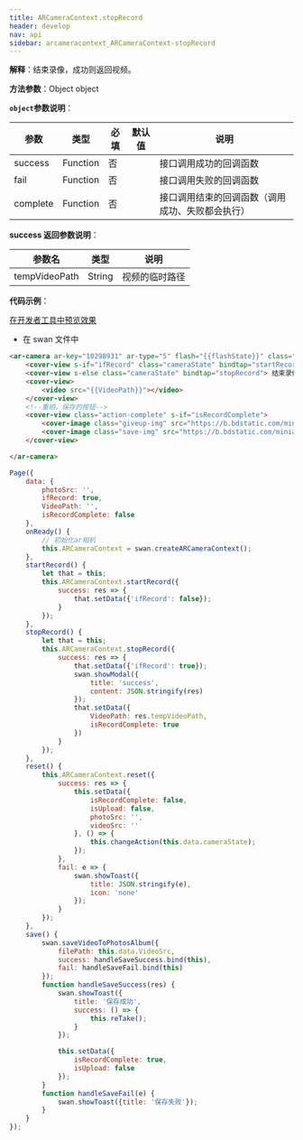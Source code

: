 ```yaml
---
title: ARCameraContext.stopRecord
header: develop
nav: api
sidebar: arcameracontext_ARCameraContext-stopRecord
---
```



 

**解释**：结束录像，成功则返回视频。

**方法参数**：Object object

**`object`参数说明**：

|参数 | 类型  |必填  |默认值|说明|
|---- | ---- | ---- |---|---- |
|success |Function   | 否  | |接口调用成功的回调函数|
|fail |   Function |   否  | |接口调用失败的回调函数|
|complete   | Function   | 否  || 接口调用结束的回调函数（调用成功、失败都会执行）|



**success 返回参数说明**：


|参数名 |类型  |说明|
|---- | ---- | ---- |
|tempVideoPath  | String | 视频的临时路径 |

**代码示例**：

<a href="swanide://fragment/c65bf6b8d21e92d6cbddb53e8c609d151574017249241" title="在开发者工具中预览效果" target="_self">在开发者工具中预览效果</a>

* 在 swan 文件中

```html
<ar-camera ar-key="10298931" ar-type="5" flash="{{flashState}}" class="camera" bindload="loadCameraSuccess" bindmessage="message" binderror="error">
    <cover-view s-if="ifRecord" class="cameraState" bindtap="startRecord"> 开始录像 </cover-view>
    <cover-view s-else class="cameraState" bindtap="stopRecord"> 结束录像 </cover-view>
    <cover-view> 
        <video src="{{VideoPath}}"></video>
    </cover-view>
    <!--重拍，保存的按钮-->
    <cover-view class="action-complete" s-if="isRecordComplete">
        <cover-image class="giveup-img" src="https://b.bdstatic.com/miniapp_cl_ar_back.png" bindtap="reset" />
        <cover-image class="save-img" src="https://b.bdstatic.com/miniapp_cl_ar_save.png" bindtap="save" />
    </cover-view>

</ar-camera>

```

```js
Page({
    data: {
        photoSrc: '',
        ifRecord: true,
        VideoPath: '',
        isRecordComplete: false
    },
    onReady() {
        // 初始化ar相机
        this.ARCameraContext = swan.createARCameraContext();
    },
    startRecord() {
        let that = this;
        this.ARCameraContext.startRecord({
            success: res => {
                that.setData({'ifRecord': false});
            }
        });
    },
    stopRecord() {
        let that = this;
        this.ARCameraContext.stopRecord({
            success: res => {
                that.setData({'ifRecord': true});
                swan.showModal({
                    title: 'success',
                    content: JSON.stringify(res)
                });
                that.setData({
                    VideoPath: res.tempVideoPath,
                    isRecordComplete: true
                })
            }
        });
    },
    reset() {
        this.ARCameraContext.reset({
            success: res => {
                this.setData({
                    isRecordComplete: false,
                    isUpload: false,
                    photoSrc: '',
                    videoSrc: ''
                }, () => {
                    this.changeAction(this.data.cameraState);
                });
            },
            fail: e => {
                swan.showToast({
                    title: JSON.stringify(e),
                    icon: 'none'
                });
            }
        });
    },
    save() {
        swan.saveVideoToPhotosAlbum({
            filePath: this.data.VideoSrc,
            success: handleSaveSuccess.bind(this),
            fail: handleSaveFail.bind(this)
        });
        function handleSaveSuccess(res) {
            swan.showToast({
                title: '保存成功',
                success: () => {
                    this.reTake();
                }
            });

            this.setData({
                isRecordComplete: true,
                isUpload: false
            });
        }
        function handleSaveFail(e) {
            swan.showToast({title: '保存失败'});
        }
    }
});
```